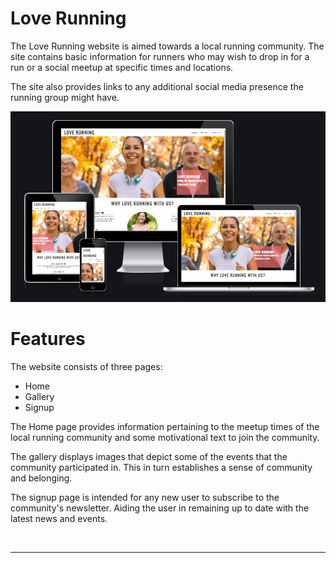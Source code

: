 # Love Running

The Love Running website is aimed towards a local running community. The site contains basic information for runners who may wish to drop in for a run or a social meetup at specific times and locations.

The site also provides links to any additional social media presence the running group might have.

 ![Responsive Design](/assets/images/responsive.png)

# Features <a id="features-link"></a>

The website consists of three pages:
- Home
- Gallery
- Signup

The Home page provides information pertaining to the meetup times of the local running community and some motivational text to join the community.

The gallery displays images that depict some of the events that the community participated in. This in turn establishes a sense of community and belonging.

The signup page is intended for any new user to subscribe to the community's newsletter. Aiding the user in remaining up to date with the latest news and events.

<br>

------

<br>

